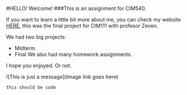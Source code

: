#HELLO! Welcome!
###This is an assignment for CIM540.

If you want to learn a little bit more about me, you can check my website [HERE](http://www.alexandradugarte.com), this was the final project for CIM111 with profesor Zeven.

We had two big projects:
* Midterm
* Final 
We also had many homework assignments.

I hope you enjoyed. Or not.

![This is just a message](Image link goes here)

 
 

 
 `this should be code`
 